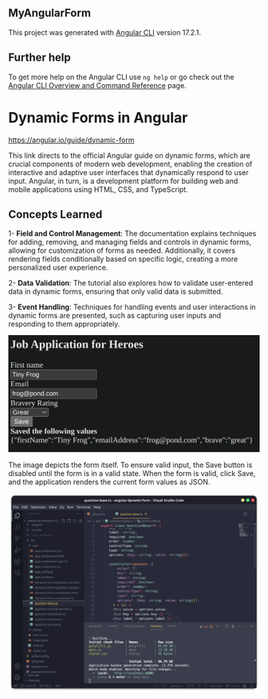 ## MyAngularForm

This project was generated with [Angular CLI](https://github.com/angular/angular-cli) version 17.2.1.

## Further help

To get more help on the Angular CLI use `ng help` or go check out the [Angular CLI Overview and Command Reference](https://angular.io/cli) page.

# Dynamic Forms in Angular

https://angular.io/guide/dynamic-form

This link directs to the official Angular guide on dynamic forms, which are crucial components of modern web development, enabling the creation of interactive and adaptive user interfaces that dynamically respond to user input. Angular, in turn, is a development platform for building web and mobile applications using HTML, CSS, and TypeScript.

## Concepts Learned

1- **Field and Control Management**: The documentation explains techniques for adding, removing, and managing fields and controls in dynamic forms, allowing for customization of forms as needed. Additionally, it covers rendering fields conditionally based on specific logic, creating a more personalized user experience.

2- **Data Validation**: The tutorial also explores how to validate user-entered data in dynamic forms, ensuring that only valid data is submitted.

3- **Event Handling**: Techniques for handling events and user interactions in dynamic forms are presented, such as capturing user inputs and responding to them appropriately.

<img alt="form done" src="./src/assets/imagem1.png">

The image depicts the form itself. To ensure valid input, the Save button is disabled until the form is in a valid state. When the form is valid, click Save, and the application renders the current form values as JSON.

<img alt="code running" src="./src/assets/imagem2.png">
